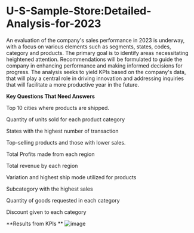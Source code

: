 # U-S-Sample-Store:Detailed-Analysis-for-2023
An evaluation of the company's sales performance in 2023 is underway, with a focus on various elements such as segments, states, codes, category and products. The primary goal is to identify areas necessitating heightened attention. Recommendations will be formulated to guide the company in enhancing performance and making informed decisions for progress. The analysis seeks to yield KPIs based on the company's data, that will play a central role in driving innovation and addressing inquiries that will facilitate a more productive year in the future.

**Key Questions That Need Answers**

Top 10 cities where products are shipped.

Quantity of units sold for each product category

States with the highest number of transaction

Top-selling products and those with lower sales.

Total Profits made from each region

Total revenue by each region

Variation and highest ship mode utilized for products

Subcategory with the highest sales

Quantity of goods requested in each category

Discount given to each category

**Results from KPIs **
 ![image](https://github.com/Segsodje/U-S-Sample-Store-Deatiled-Analysis-for-2023/assets/154216979/02971ccb-480b-4aec-9f2c-d7ecff0d1f5e)


 

